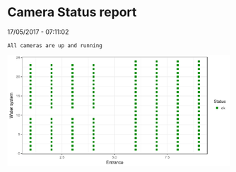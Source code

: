 Camera Status report
================
17/05/2017 - 07:11:02

    All cameras are up and running

![](camreport_files/figure-markdown_github/unnamed-chunk-2-1.png)
